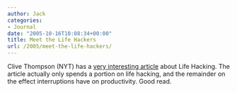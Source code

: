 ```yaml
---
author: Jack
categories:
- Journal
date: "2005-10-16T10:08:34+00:00"
title: Meet the Life Hackers
url: /2005/meet-the-life-hackers/
---
```


Clive Thompson (NYT) has a [very interesting article][1] about Life Hacking. The article actually only spends a portion on life hacking, and the remainder on the effect interruptions have on productivity. Good read.

 [1]: http://www.nytimes.com/2005/10/16/magazine/16guru.html